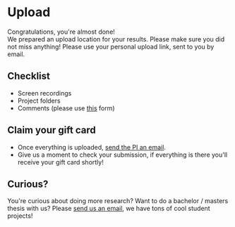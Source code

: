 # Upload

Congratulations, you're almost done!  
We prepared an upload location for your results. Please make sure you did not miss anything!
Please use your personal upload link, sent to you by email.

## Checklist

 * Screen recordings
 * Project folders
 * Comments (please use [this](../comments.txt) form)

## Claim your gift card

 * Once everything is uploaded, [send the PI an email](mailto:maximilian.schiedermeier@mail.mcgill.ca).
 * Give us a moment to check your submission, if everything is there you'll receive your gift card shortly!

## Curious?

You're curious about doing more research? Want to do a bachelor / masters thesis with us? Please [send us an email](mailto:maximilian.schiedermeier@mcgill.ca,joerg.kienzle@mcgill.ca), we have tons of cool student projects!

